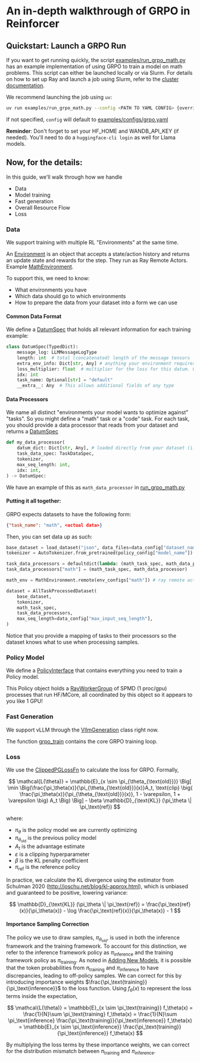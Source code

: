 # An in-depth walkthrough of GRPO in Reinforcer

## Quickstart: Launch a GRPO Run

If you want to get running quickly, the script [examples/run_grpo_math.py](../../examples/run_grpo_math.py) has an example implementation of using GRPO to train a model on math problems. This script can either be launched locally or via Slurm. For details on how to set up Ray and launch a job using Slurm, refer to the [cluster documentation](../cluster.md).

We recommend launching the job using `uv`:
```bash
uv run examples/run_grpo_math.py --config <PATH TO YAML CONFIG> {overrides}
```
If not specified, `config` will default to [examples/configs/grpo.yaml](../../examples/configs/grpo.yaml)

**Reminder**: Don't forget to set your HF_HOME and WANDB_API_KEY (if needed). You'll need to do a `huggingface-cli login` as well for Llama models.

## Now, for the details:

In this guide, we'll walk through how we handle
* Data
* Model training
* Fast generation
* Overall Resource Flow
* Loss

### Data
We support training with multiple RL "Environments" at the same time.

An [Environment](../../nemo_reinforcer/environments/interfaces.py) is an object that accepts a state/action history and returns an update state and rewards for the step. They run as Ray Remote Actors. Example [MathEnvironment](../../nemo_reinforcer/environments/math_environment.py).

To support this, we need to know:
* What environments you have
* Which data should go to which environments
* How to prepare the data from your dataset into a form we can use

#### Common Data Format
We define a [DatumSpec](../../nemo_reinforcer/data/interfaces.py) that holds all relevant information for each training example:
```python
class DatumSpec(TypedDict):
    message_log: LLMMessageLogType
    length: int  # total (concatenated) length of the message tensors
    extra_env_info: Dict[str, Any] # anything your environment requires goes here, for example the 'answer' of a math problem
    loss_multiplier: float  # multiplier for the loss for this datum. 0 to mask out (say the sample is invalid)
    idx: int
    task_name: Optional[str] = "default"
    __extra__: Any  # This allows additional fields of any type
```

#### Data Processors
We name all distinct "environments your model wants to optimize against" "tasks". So you might define a "math" task or a "code" task. 
For each task, you should provide a data processor that reads from your dataset and returns a [DatumSpec](../../nemo_reinforcer/data/interfaces.py)

```python
def my_data_processor(
    datum_dict: Dict[str, Any], # loaded directly from your dataset (i.e. single line of jsonl data)
    task_data_spec: TaskDataSpec,
    tokenizer,
    max_seq_length: int,
    idx: int,
) -> DatumSpec:
```
We have an example of this as `math_data_processor` in [run_grpo_math.py](../../examples/run_grpo_math.py)

#### Putting it all together:
GRPO expects datasets to have the following form:
```json
{"task_name": "math", <actual data>}
```
Then, you can set data up as such:
```python
base_dataset = load_dataset("json", data_files=data_config["dataset_name"])["train"]
tokenizer = AutoTokenizer.from_pretrained(policy_config["model_name"])

task_data_processors = defaultdict(lambda: (math_task_spec, math_data_processor))
task_data_processors["math"] = (math_task_spec, math_data_processor)

math_env = MathEnvironment.remote(env_configs["math"]) # ray remote actor

dataset = AllTaskProcessedDataset(
    base_dataset,
    tokenizer,
    math_task_spec,
    task_data_processors,
    max_seq_length=data_config["max_input_seq_length"],
)
```
Notice that you provide a mapping of tasks to their processors so the dataset knows what to use when processing samples.


### Policy Model
We define a [PolicyInterface]() that contains everything you need to train a Policy model.

This Policy object holds a [RayWorkerGroup](../../nemo_reinforcer/distributed/worker_groups.py) of SPMD (1 proc/gpu) processes that run HF/MCore, all coordinated by this object so it appears to you like 1 GPU!

### Fast Generation
We support vLLM through the [VllmGeneration](../../nemo_reinforcer/models/generation/vllm.py) class right now.

The function [grpo_train](../../nemo_reinforcer/algorithms/grpo.py) contains the core GRPO training loop.

### Loss
We use the [ClippedPGLossFn](../../nemo_reinforcer/algorithms/loss_functions.py) to calculate the loss for GRPO. Formally,

$$
\mathcal{L(\theta)} = \mathbb{E}_{x \sim \pi_{\theta_{\text{old}}}} \Big[ \min \Big(\frac{\pi_\theta(x)}{\pi_{\theta_{\text{old}}}(x)}A_t, \text{clip} \big( \frac{\pi_\theta(x)}{\pi_{\theta_{\text{old}}}(x)}, 1 - \varepsilon, 1 + \varepsilon \big) A_t \Big)  \Big] - \beta \mathbb{D}_{\text{KL}} (\pi_\theta \| \pi_\text{ref})
$$

where:

- $\pi_\theta$ is the policy model we are currently optimizing
- $\pi_{\theta_{\text{old}}}$ is the previous policy model
- $A_t$ is the advantage estimate
- $\varepsilon$ is a clipping hyperparameter
- $\beta$ is the KL penalty coefficient
- $\pi_{\text{ref}}$ is the reference policy

In practice, we calculate the KL divergence using the estimator from Schulman 2020 (http://joschu.net/blog/kl-approx.html), which is unbiased and guaranteed to be positive, lowering variance:

$$
\mathbb{D}_{\text{KL}} (\pi_\theta \| \pi_\text{ref}) = \frac{\pi_\text{ref}(x)}{\pi_\theta(x)} - \log \frac{\pi_\text{ref}(x)}{\pi_\theta(x)} - 1
$$


#### Importance Sampling Correction
The policy we use to draw samples, $\pi_{\theta_{\text{old}}}$, is used in both the inference framework and the training framework. To account for this distinction, we refer to the inference framework policy as $\pi_{\text{inference}}$ and the training framework policy as $\pi_{\text{training}}$. As noted in [Adding New Models](../adding_new_models.md#understanding-discrepancies-between-backends), it is possible that the token probabilities from $\pi_{\text{training}}$ and $\pi_{\text{inference}}$ to have discrepancies, leading to off-policy samples. We can correct for this by introducing importance weights $\frac{\pi_\text{training}}{\pi_\text{inference}}$ to the loss function. Using $f_\theta(x)$ to represent the loss terms inside the expectation,

$$
\mathcal{L(\theta)} = \mathbb{E}_{x \sim \pi_\text{training}} f_\theta(x) = \frac{1}{N}\sum \pi_\text{training} f_\theta(x) = \frac{1}{N}\sum \pi_\text{inference} \frac{\pi_\text{training}}{\pi_\text{inference}} f_\theta(x) = \mathbb{E}_{x \sim \pi_\text{inference}} \frac{\pi_\text{training}}{\pi_\text{inference}} f_\theta(x)
$$

By multiplying the loss terms by these importance weights, we can correct for the distribution mismatch between $\pi_{\text{training}}$ and $\pi_{\text{inference}}$.
